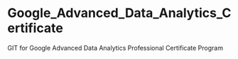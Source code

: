 # Google_Advanced_Data_Analytics_Certificate
GIT for Google Advanced Data Analytics Professional Certificate Program
